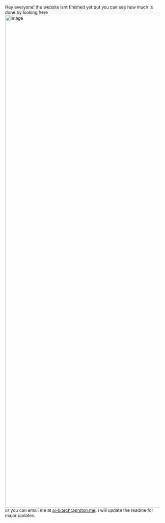 Hey everyone! the website isnt finished yet but you can see how much is done by looking here
<img width="2399" height="1599" alt="image" src="https://github.com/user-attachments/assets/ad07a697-954a-47b6-9619-7f58588b8d86" />
or you can email me at ai-b.tech@proton.me. i will update the readme for major updates.

